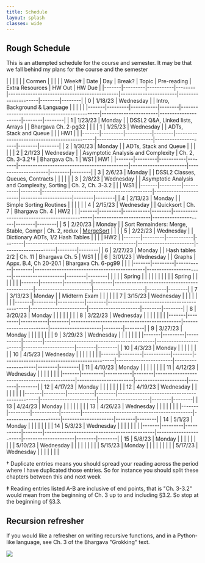 ```yaml
---
title: Schedule 
layout: splash
classes: wide
---
```


## Rough Schedule

This is an attempted schedule for the course and semester. It may be that we fall behind my plans for the course and the semester

|       |         |           |        |                                             | Cormen                |                     |        |        |
| Week# | Date    | Day       | Break? | Topic                                       | Pre-reading           | Extra Resources     | HW Out | HW Due |
|-------|---------|-----------|--------|---------------------------------------------|-----------------------|---------------------|--------|--------|
| 0     | 1/18/23 | Wednesday |        | Intro, Background & Language                |                       |                     |        |        |
|-------|---------|-----------|--------|---------------------------------------------|-----------------------|---------------------|--------|--------|
| 1     | 1/23/23 | Monday    |        | DSSL2 Q&A, Linked lists, Arrays             |                       | Bhargava Ch. 2-pg32 |        |        |
| 1     | 1/25/23 | Wednesday |        | ADTs, Stack and Queue                       |                       |                     | HW1    |        |
|-------|---------|-----------|--------|---------------------------------------------|-----------------------|---------------------|--------|--------|
| 2     | 1/30/23 | Monday    |        | ADTs, Stack and Queue                       |                       |                     |        |        |
| 2     | 2/1/23  | Wednesday |        | Asymptotic Analysis and Complexity          | Ch. 2, Ch. 3-3.2†‡    | Bhargava Ch. 1      | WS1    | HW1    |
|-------|---------|-----------|--------|---------------------------------------------|-----------------------|---------------------|--------|--------|
| 3     | 2/6/23  | Monday    |        | DSSL2 Classes, Queues, Contracts            |                       |                     |        |        |
| 3     | 2/8/23  | Wednesday |        | Asymptotic Analysis and Complexity, Sorting | Ch. 2, Ch. 3-3.2      |                     |        | WS1    |
|-------|---------|-----------|--------|---------------------------------------------|-----------------------|---------------------|--------|--------|
| 4     | 2/13/23 | Monday    |        | Simple Sorting Routines                     |                       |                     |        |        |
| 4     | 2/15/23 | Wednesday |        | Quicksort                                   | Ch. 7                 | Bhargava Ch. 4      | HW2    |        |
|-------|---------|-----------|--------|---------------------------------------------|-----------------------|---------------------|--------|--------|
| 5     | 2/20/23 | Monday    |        | Sort Remainders: Merge, Stable, Compr       | Ch. 2, redux          | [MergeSort][Merge]  |        |        |
| 5     | 2/22/23 | Wednesday |        | Dictionary ADTs, 1/2 Hash Tables            |                       |                     |        | HW2    |
|-------|---------|-----------|--------|---------------------------------------------|-----------------------|---------------------|--------|--------|
| 6     | 2/27/23 | Monday    |        | Hash tables 2/2                             | Ch. 11                | Bhargava Ch. 5      | WS1    |        |
| 6     | 3/01/23 | Wednesday |        | Graphs                                      | Appx. B.4, Ch 20-20.1 | Bhargava Ch. 6-pg99 |        |        |
|-------|---------|-----------|--------|---------------------------------------------|-----------------------|---------------------|--------|--------|
|       |         |           | Spring |                                             |                       |                     |        |        |
|       |         |           | Spring |                                             |                       |                     |        |        |
|-------|---------|-----------|--------|---------------------------------------------|-----------------------|---------------------|--------|--------|
| 7     | 3/13/23 | Monday    |        | Midterm Exam                                |                       |                     |        |        |
| 7     | 3/15/23 | Wednesday |        |                                             |                       |                     |        |        |
|-------|---------|-----------|--------|---------------------------------------------|-----------------------|---------------------|--------|--------|
| 8     | 3/20/23 | Monday    |        |                                             |                       |                     |        |        |
| 8     | 3/22/23 | Wednesday |        |                                             |                       |                     |        |        |
|-------|---------|-----------|--------|---------------------------------------------|-----------------------|---------------------|--------|--------|
| 9     | 3/27/23 | Monday    |        |                                             |                       |                     |        |        |
| 9     | 3/29/23 | Wednesday |        |                                             |                       |                     |        |        |
|-------|---------|-----------|--------|---------------------------------------------|-----------------------|---------------------|--------|--------|
| 10    | 4/3/23  | Monday    |        |                                             |                       |                     |        |        |
| 10    | 4/5/23  | Wednesday |        |                                             |                       |                     |        |        |
|-------|---------|-----------|--------|---------------------------------------------|-----------------------|---------------------|--------|--------|
| 11    | 4/10/23 | Monday    |        |                                             |                       |                     |        |        |
| 11    | 4/12/23 | Wednesday |        |                                             |                       |                     |        |        |
|-------|---------|-----------|--------|---------------------------------------------|-----------------------|---------------------|--------|--------|
| 12    | 4/17/23 | Monday    |        |                                             |                       |                     |        |        |
| 12    | 4/19/23 | Wednesday |        |                                             |                       |                     |        |        |
|-------|---------|-----------|--------|---------------------------------------------|-----------------------|---------------------|--------|--------|
| 13    | 4/24/23 | Monday    |        |                                             |                       |                     |        |        |
| 13    | 4/26/23 | Wednesday |        |                                             |                       |                     |        |        |
|-------|---------|-----------|--------|---------------------------------------------|-----------------------|---------------------|--------|--------|
| 14    | 5/1/23  | Monday    |        |                                             |                       |                     |        |        |
| 14    | 5/3/23  | Wednesday |        |                                             |                       |                     |        |        |
|-------|---------|-----------|--------|---------------------------------------------|-----------------------|---------------------|--------|--------|
| 15    | 5/8/23  | Monday    |        |                                             |                       |                     |        |        |
|       | 5/10/23 | Wednesday |        |                                             |                       |                     |        |        |
|       | 5/15/23 | Monday    |        |                                             |                       |                     |        |        |
|       | 5/17/23 | Wednesday |        |                                             |                       |                     |        |        |



† Duplicate entries means you should spread your reading across the
period where I have duplicated those entries. So for instance you
should split these chapters between this and next week

‡ Reading entries listed A-B are inclusive of end points, that is "Ch.
3-3.2" would mean from the beginning of Ch. 3 up to and including
§3.2. So stop at the beginning of §3.3.

## Recursion refresher

If you would like a refresher on writing recursive functions, and in a
Python-like language, see Ch. 3 of the Bhargava "Grokking" text.


<img src="https://imgs.xkcd.com/comics/tree.png">


[Quick]: https://www.youtube.com/watch?v=ywWBy6J5gz8
[Merge]: https://www.youtube.com/watch?v=XaqR3G_NVoo

